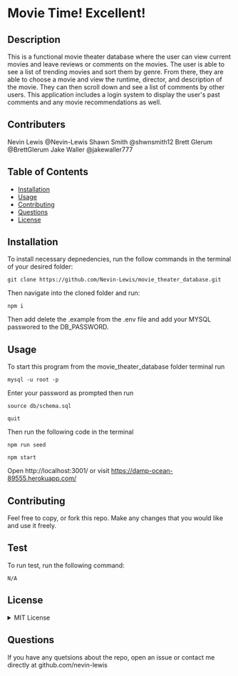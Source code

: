 # Movie Time! Excellent!
## Description

This is a functional movie theater database where the user can view current movies and leave reviews or comments on the movies. The user is able to see a list of trending movies and sort them by genre. From there, they are able to choose a movie and view the runtime, director, and description of the movie. They can then scroll down and see a list of comments by other users. This application includes a login system to display the user's past comments and any movie recommendations as well. 

## Contributers

Nevin Lewis @Nevin-Lewis
Shawn Smith @shwnsmith12
Brett Glerum @BrettGlerum
Jake Waller @jakewaller777


## Table of Contents
  * [Installation](#installation)
  * [Usage](#usage)
  * [Contributing](#contributing)
  * [Questions](#questions)
  * [License](#license)
    
## Installation
To install necessary depnedencies, run the follow commands in the terminal of your desired folder:

```
git clone https://github.com/Nevin-Lewis/movie_theater_database.git
```
Then navigate into the cloned folder and run:

```
npm i
```
Then add delete the .example from the .env file and add your MYSQL passwored to the DB_PASSWORD. 
      
## Usage
To start this program from the movie_theater_database folder terminal run

```
mysql -u root -p
```
Enter your password as prompted then run

```
source db/schema.sql
```

```
quit
```

Then run the following code in the terminal

```
npm run seed
```

```
npm start
```
Open http://localhost:3001/ or visit https://damp-ocean-89555.herokuapp.com/ 

## Contributing
Feel free to copy, or fork this repo. Make any changes that you would like and use it freely. 

## Test
To run test, run the following command:

```
N/A
```    
    
## License

<details>

<summary> MIT License </summary>

Copyright (c) 2022 Wyld-Stallyns

Permission is hereby granted, free of charge, to any person obtaining a copy
of this software and associated documentation files (the "Software"), to deal
in the Software without restriction, including without limitation the rights
to use, copy, modify, merge, publish, distribute, sublicense, and/or sell
copies of the Software, and to permit persons to whom the Software is
furnished to do so, subject to the following conditions:

The above copyright notice and this permission notice shall be included in all
copies or substantial portions of the Software.

THE SOFTWARE IS PROVIDED "AS IS", WITHOUT WARRANTY OF ANY KIND, EXPRESS OR
IMPLIED, INCLUDING BUT NOT LIMITED TO THE WARRANTIES OF MERCHANTABILITY,
FITNESS FOR A PARTICULAR PURPOSE AND NONINFRINGEMENT. IN NO EVENT SHALL THE
AUTHORS OR COPYRIGHT HOLDERS BE LIABLE FOR ANY CLAIM, DAMAGES OR OTHER
LIABILITY, WHETHER IN AN ACTION OF CONTRACT, TORT OR OTHERWISE, ARISING FROM,
OUT OF OR IN CONNECTION WITH THE SOFTWARE OR THE USE OR OTHER DEALINGS IN THE

</details>

## Questions
If you have any quetsions about the repo, open an issue or contact me directly at github.com/nevin-lewis
